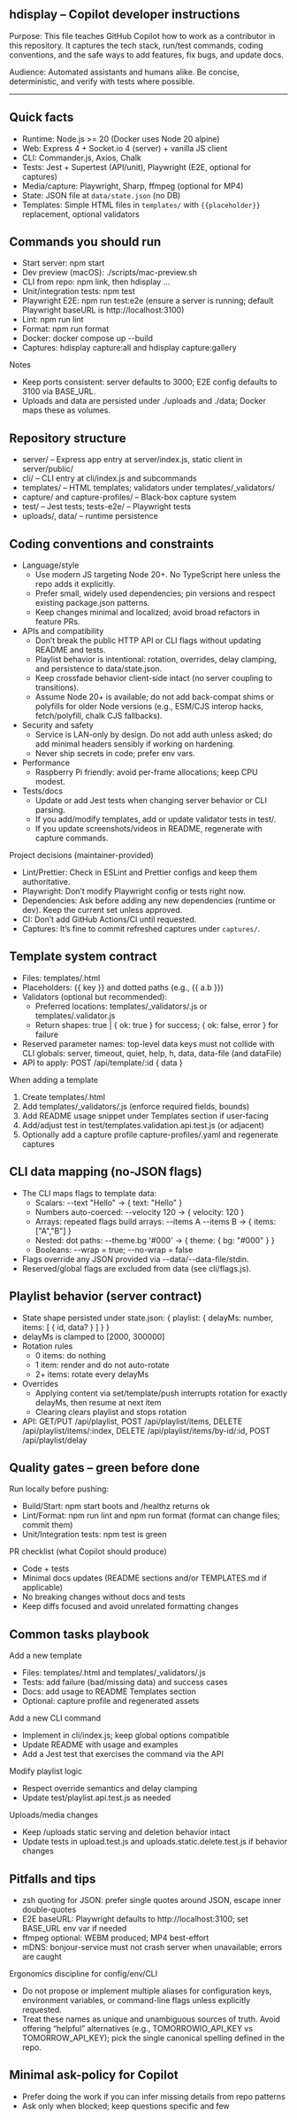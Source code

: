 ## hdisplay – Copilot developer instructions

Purpose: This file teaches GitHub Copilot how to work as a contributor in this repository. It captures the tech stack, run/test commands, coding conventions, and the safe ways to add features, fix bugs, and update docs.

Audience: Automated assistants and humans alike. Be concise, deterministic, and verify with tests where possible.

---

## Quick facts

- Runtime: Node.js >= 20 (Docker uses Node 20 alpine)
- Web: Express 4 + Socket.io 4 (server) + vanilla JS client
- CLI: Commander.js, Axios, Chalk
- Tests: Jest + Supertest (API/unit), Playwright (E2E, optional for captures)
- Media/capture: Playwright, Sharp, ffmpeg (optional for MP4)
- State: JSON file at `data/state.json` (no DB)
- Templates: Simple HTML files in `templates/` with `{{placeholder}}` replacement, optional validators

## Commands you should run

- Start server: npm start
- Dev preview (macOS): ./scripts/mac-preview.sh
- CLI from repo: npm link, then hdisplay ...
- Unit/integration tests: npm test
- Playwright E2E: npm run test:e2e (ensure a server is running; default Playwright baseURL is http://localhost:3100)
- Lint: npm run lint
- Format: npm run format
- Docker: docker compose up --build
- Captures: hdisplay capture:all and hdisplay capture:gallery

Notes

- Keep ports consistent: server defaults to 3000; E2E config defaults to 3100 via BASE_URL.
- Uploads and data are persisted under ./uploads and ./data; Docker maps these as volumes.

## Repository structure

- server/ – Express app entry at server/index.js, static client in server/public/
- cli/ – CLI entry at cli/index.js and subcommands
- templates/ – HTML templates; validators under templates/\_validators/
- capture/ and capture-profiles/ – Black-box capture system
- test/ – Jest tests; tests-e2e/ – Playwright tests
- uploads/, data/ – runtime persistence

## Coding conventions and constraints

- Language/style
  - Use modern JS targeting Node 20+. No TypeScript here unless the repo adds it explicitly.
  - Prefer small, widely used dependencies; pin versions and respect existing package.json patterns.
  - Keep changes minimal and localized; avoid broad refactors in feature PRs.
- APIs and compatibility
  - Don’t break the public HTTP API or CLI flags without updating README and tests.
  - Playlist behavior is intentional: rotation, overrides, delay clamping, and persistence to data/state.json.
  - Keep crossfade behavior client-side intact (no server coupling to transitions).
  - Assume Node 20+ is available; do not add back-compat shims or polyfills for older Node versions (e.g., ESM/CJS interop hacks, fetch/polyfill, chalk CJS fallbacks).
- Security and safety
  - Service is LAN-only by design. Do not add auth unless asked; do add minimal headers sensibly if working on hardening.
  - Never ship secrets in code; prefer env vars.
- Performance
  - Raspberry Pi friendly: avoid per-frame allocations; keep CPU modest.
- Tests/docs
  - Update or add Jest tests when changing server behavior or CLI parsing.
  - If you add/modify templates, add or update validator tests in test/.
  - If you update screenshots/videos in README, regenerate with capture commands.

Project decisions (maintainer-provided)

- Lint/Prettier: Check in ESLint and Prettier configs and keep them authoritative.
- Playwright: Don’t modify Playwright config or tests right now.
- Dependencies: Ask before adding any new dependencies (runtime or dev). Keep the current set unless approved.
- CI: Don’t add GitHub Actions/CI until requested.
- Captures: It’s fine to commit refreshed captures under `captures/`.

## Template system contract

- Files: templates/<id>.html
- Placeholders: {{ key }} and dotted paths (e.g., {{ a.b }})
- Validators (optional but recommended):
  - Preferred locations: templates/\_validators/<id>.js or templates/<id>.validator.js
  - Return shapes: true | { ok: true } for success; { ok: false, error } for failure
- Reserved parameter names: top-level data keys must not collide with CLI globals: server, timeout, quiet, help, h, data, data-file (and dataFile)
- API to apply: POST /api/template/:id { data }

When adding a template

1. Create templates/<id>.html
2. Add templates/\_validators/<id>.js (enforce required fields, bounds)
3. Add README usage snippet under Templates section if user-facing
4. Add/adjust test in test/templates.validation.api.test.js (or adjacent)
5. Optionally add a capture profile capture-profiles/<id>.yaml and regenerate captures

## CLI data mapping (no-JSON flags)

- The CLI maps flags to template data:
  - Scalars: --text "Hello" → { text: "Hello" }
  - Numbers auto-coerced: --velocity 120 → { velocity: 120 }
  - Arrays: repeated flags build arrays: --items A --items B → { items: ["A","B"] }
  - Nested: dot paths: --theme.bg '#000' → { theme: { bg: "#000" } }
  - Booleans: --wrap = true; --no-wrap = false
- Flags override any JSON provided via --data/--data-file/stdin.
- Reserved/global flags are excluded from data (see cli/flags.js).

## Playlist behavior (server contract)

- State shape persisted under state.json:
  {
  playlist: { delayMs: number, items: [ { id, data? } ] }
  }
- delayMs is clamped to [2000, 300000]
- Rotation rules
  - 0 items: do nothing
  - 1 item: render and do not auto-rotate
  - 2+ items: rotate every delayMs
- Overrides
  - Applying content via set/template/push interrupts rotation for exactly delayMs, then resume at next item
  - Clearing clears playlist and stops rotation
- API: GET/PUT /api/playlist, POST /api/playlist/items, DELETE /api/playlist/items/:index, DELETE /api/playlist/items/by-id/:id, POST /api/playlist/delay

## Quality gates – green before done

Run locally before pushing:

- Build/Start: npm start boots and /healthz returns ok
- Lint/Format: npm run lint and npm run format (format can change files; commit them)
- Unit/Integration tests: npm test is green

PR checklist (what Copilot should produce)

- Code + tests
- Minimal docs updates (README sections and/or TEMPLATES.md if applicable)
- No breaking changes without docs and tests
- Keep diffs focused and avoid unrelated formatting changes

## Common tasks playbook

Add a new template

- Files: templates/<id>.html and templates/\_validators/<id>.js
- Tests: add failure (bad/missing data) and success cases
- Docs: add usage to README Templates section
- Optional: capture profile and regenerated assets

Add a new CLI command

- Implement in cli/index.js; keep global options compatible
- Update README with usage and examples
- Add a Jest test that exercises the command via the API

Modify playlist logic

- Respect override semantics and delay clamping
- Update test/playlist.api.test.js as needed

Uploads/media changes

- Keep /uploads static serving and deletion behavior intact
- Update tests in upload.test.js and uploads.static.delete.test.js if behavior changes

## Pitfalls and tips

- zsh quoting for JSON: prefer single quotes around JSON, escape inner double-quotes
- E2E baseURL: Playwright defaults to http://localhost:3100; set BASE_URL env var if needed
- ffmpeg optional: WEBM produced; MP4 best-effort
- mDNS: bonjour-service must not crash server when unavailable; errors are caught

Ergonomics discipline for config/env/CLI

- Do not propose or implement multiple aliases for configuration keys, environment variables, or command-line flags unless explicitly requested.
- Treat these names as unique and unambiguous sources of truth. Avoid offering “helpful” alternatives (e.g., TOMORROWIO_API_KEY vs TOMORROW_API_KEY); pick the single canonical spelling defined in the repo.

## Minimal ask-policy for Copilot

- Prefer doing the work if you can infer missing details from repo patterns
- Ask only when blocked; keep questions specific and few

